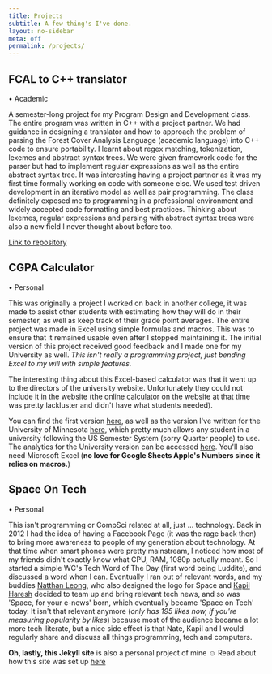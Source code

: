 ```yaml
---
title: Projects
subtitle: A few thing's I've done.
layout: no-sidebar
meta: off
permalink: /projects/
---
```


## FCAL to C++ translator
• Academic 

A semester-long project for my Program Design and Development class. The entire program was written in C++ with a project partner. We had guidance in designing a translator and how to approach the problem of parsing the Forest Cover Analysis Language (academic language) into C++ code to ensure portability. I learnt about regex matching, tokenization, lexemes and abstract syntax trees. We were given framework code for the parser but had to implement regular expressions as well as the entire abstract syntax tree. It was interesting having a project partner as it was my first time formally working on code with someone else. We used test driven development in an iterative model as well as pair programming. The class definitely exposed me to programming in a professional environment and widely accepted code formatting and best practices. Thinking about lexemes, regular expressions and parsing with abstract syntax trees were also a new field I never thought about before too.

[Link to repository](https://github.com/leewc/fcal-cpp-translator)
<br />

## CGPA Calculator
• Personal

This was originally a project I worked on back in another college, it was made to assist other students with estimating how they will do in their semester, as well as keep track of their grade point averages. The entire project was made in Excel using simple formulas and macros. This was to ensure that it remained usable even after I stopped maintaining it. The initial version of this project received good feedback and I made one for my University as well. *This isn't really a programming project, just bending Excel to my will with simple features.*

The interesting thing about this Excel-based calculator was that it went up to the directors of the university website. Unfortunately they could not include it in the website (the online calculator on the website at that time was pretty lackluster and didn't have what students needed). 

You can find the first version [here](https://www.box.com/s/80cb6f49db252ac20273), as well as the version I've written for the University of Minnesota [here](https://goo.gl/m67cXl), which pretty much allows any student in a university following the US Semester System (sorry Quarter people) to use. The analytics for the University version can be accessed [here](https://goo.gl/#analytics/goo.gl/m67cXl/all_time). You'll also need Microsoft Excel (**no love for Google Sheets Apple's Numbers since it relies on macros.**)
<br />

##  Space On Tech
• Personal

This isn't programming or CompSci related at all, just ... technology. Back in 2012 I had the idea of having a Facebook Page (it was the rage back then) to bring more awareness to people of my generation about technology. At that time when smart phones were pretty mainstream, I noticed how most of my friends didn't exactly know what CPU, RAM, 1080p actually meant. So I started a simple WC's Tech Word of The Day (first word being Luddite), and discussed a word when I can. Eventually I ran out of relevant words, and my buddies [Natthan Leong](http://contraultra.me), who also designed the logo for Space and [Kapil Haresh](https://www.twitter.com/kapilharesh) decided to team up and bring relevant tech news, and so was 'Space, for your e-news' born, which eventually became 'Space on Tech' today. It isn't that relevant anymore (*only has 195 likes now, if you're measuring popularity by likes*) because most of the audience became a lot more tech-literate, but a nice side effect is that Nate, Kapil and I would regularly share and discuss all things programming, tech and computers.
<br />

**Oh, lastly, this Jekyll site** is also a personal project of mine ☺ Read about how this site was set up [here](/site-meta/) 